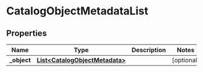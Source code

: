 

# CatalogObjectMetadataList


## Properties

| Name | Type | Description | Notes |
|------------ | ------------- | ------------- | -------------|
|**_object** | [**List&lt;CatalogObjectMetadata&gt;**](CatalogObjectMetadata.md) |  |  [optional] |



